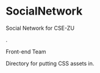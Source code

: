 # SocialNetwork
Social Network for CSE-ZU


.


Front-end Team

Directory for putting CSS assets in.
